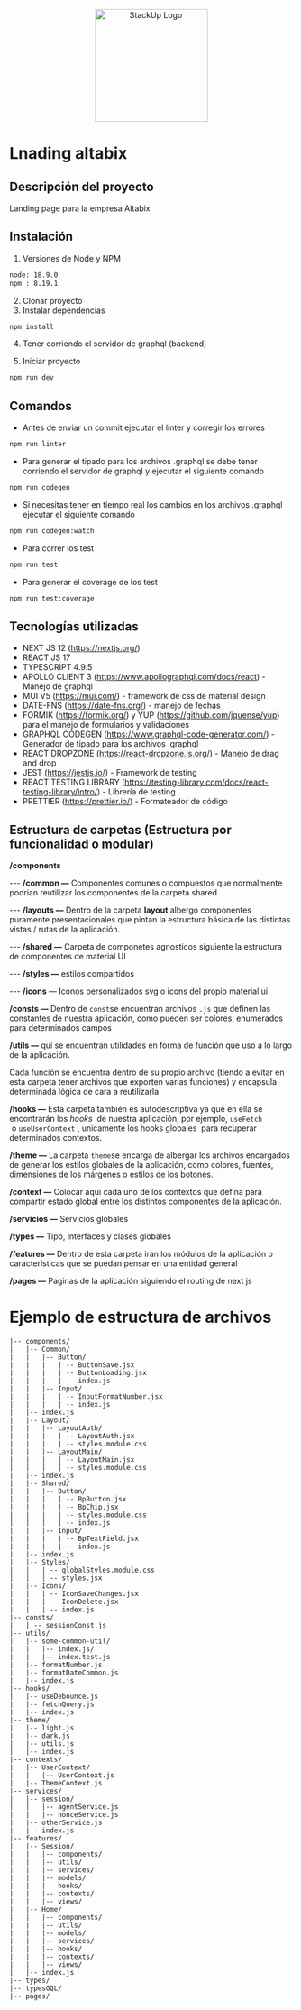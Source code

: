 <p align="center">
<img src="https://main.d1r19m5v3msxbi.amplifyapp.com/logo/logo-app.svg" width="200" alt="StackUp Logo" />
</p>

# Lnading altabix

## Descripción del proyecto

Landing page para la empresa Altabix

## Instalación

1. Versiones de Node y NPM

```bash
node: 18.9.0
npm : 8.19.1
```

2. Clonar proyecto
3. Instalar dependencias

```bash
npm install
```

4. Tener corriendo el servidor de graphql (backend)

5. Iniciar proyecto

```bash
npm run dev
```

## Comandos

- Antes de enviar un commit ejecutar el linter y corregir los errores

```bash
npm run linter
```

- Para generar el tipado para los archivos .graphql se debe tener corriendo el servidor de graphql y ejecutar el siguiente comando

```bash
npm run codegen
```

- Si necesitas tener en tiempo real los cambios en los archivos .graphql ejecutar el siguiente comando

```bash
npm run codegen:watch
```

- Para correr los test

```bash
npm run test
```

- Para generar el coverage de los test

```bash
npm run test:coverage
```

## Tecnologías utilizadas

- NEXT JS 12 (https://nextjs.org/)
- REACT JS 17
- TYPESCRIPT 4.9.5
- APOLLO CLIENT 3 (https://www.apollographql.com/docs/react) - Manejo de graphql
- MUI V5 (https://mui.com/) - framework de css de material design
- DATE-FNS (https://date-fns.org/) - manejo de fechas
- FORMIK (https://formik.org/) y YUP (https://github.com/jquense/yup) para el manejo de formularios y validaciones
- GRAPHQL CODEGEN (https://www.graphql-code-generator.com/) - Generador de tipado para los archivos .graphql
- REACT DROPZONE (https://react-dropzone.js.org/) - Manejo de drag and drop
- JEST (https://jestjs.io/) - Framework de testing
- REACT TESTING LIBRARY (https://testing-library.com/docs/react-testing-library/intro/) - Librería de testing
- PRETTIER (https://prettier.io/) - Formateador de código

## Estructura de carpetas (Estructura por funcionalidad o modular)

**/components**

--- **/common —** Componentes comunes o compuestos que normalmente podrian reutilizar los componentes de la carpeta shared

--- **/layouts —** Dentro de la carpeta **layout** albergo componentes puramente presentacionales que pintan la estructura básica de las distintas vistas / rutas de la aplicación.

--- **/shared —** Carpeta de componetes agnosticos siguiente la estructura de componentes de material UI

--- **/styles —** estilos compartidos

--- **/icons** — Iconos personalizados svg o icons del propio material ui

**/consts —** Dentro de `const`se encuentran archivos `.js` que definen las constantes de nuestra aplicación, como pueden ser colores, enumerados para determinados campos

**/utils —** quí se encuentran utilidades en forma de función que uso a lo largo de la aplicación.

Cada función se encuentra dentro de su propio archivo (tiendo a evitar en esta carpeta tener archivos que exporten varias funciones) y encapsula determinada lógica de cara a reutilizarla

**/hooks —** Esta carpeta también es autodescriptiva ya que en ella se encontrarán los *hooks* 
de nuestra aplicación, por ejemplo, `useFetch`
 o `useUserContext` , unicamente los hooks globales
 para recuperar determinados contextos.

**/theme —** La carpeta `theme`se encarga de albergar los archivos encargados de generar los estilos globales de la aplicación, como colores, fuentes, dimensiones de los márgenes o estilos de los botones.

**/context —** Colocar aquí cada uno de los contextos que defina para compartir estado global entre los distintos componentes de la aplicación.

**/servicios —** Servicios globales

**/types —** Tipo, interfaces y clases globales

**/features —** Dentro de esta carpeta iran los módulos de la aplicación o características que se puedan pensar en una entidad general

**/pages —** Paginas de la aplicación siguiendo el routing de next js

# Ejemplo de estructura de archivos

```
|-- components/
|   |-- Common/
|   |   |-- Button/
|   |   |   | -- ButtonSave.jsx
|   |   |   | -- ButtonLoading.jsx
|   |   |   | -- index.js
|   |   |-- Input/
|   |   |   | -- InputFormatNumber.jsx
|   |   |   | -- index.js
|   |-- index.js
|   |-- Layout/
|   |   |-- LayoutAuth/
|   |   |   | -- LayoutAuth.jsx
|   |   |   | -- styles.module.css
|   |   |-- LayoutMain/
|   |   |   | -- LayoutMain.jsx
|   |   |   | -- styles.module.css
|   |-- index.js
|   |-- Shared/
|   |   |-- Button/
|   |   |   | -- BpButton.jsx
|   |   |   | -- BpChip.jsx
|   |   |   | -- styles.module.css
|   |   |   | -- index.js
|   |   |-- Input/
|   |   |   | -- BpTextField.jsx
|   |   |   | -- index.js
|   |-- index.js
|   |-- Styles/
|   |   | -- globalStyles.module.css
|   |   | -- styles.jsx
|   |-- Icons/
|   |   | -- IconSaveChanges.jsx
|   |   | -- IconDelete.jsx
|   |   | -- index.js
|-- consts/
|   | -- sessionConst.js
|-- utils/
|   |-- some-common-util/
|   |   |-- index.js/
|   |   |-- index.test.js
|   |-- formatNumber.js
|   |-- formatDateCommon.js
|   |-- index.js
|-- hooks/
|   |-- useDebounce.js
|   |-- fetchQuery.js
|   |-- index.js
|-- theme/
|   |-- light.js
|   |-- dark.js
|   |-- utils.js
|   |-- index.js
|-- contexts/
|   |-- UserContext/
|   |   |-- UserContext.js
|   |-- ThemeContext.js
|-- services/
|   |-- session/
|   |   |-- agentService.js
|   |   |-- nonceService.js
|   |-- otherService.js
|   |-- index.js
|-- features/
|   |-- Session/
|   |   |-- components/
|   |   |-- utils/
|   |   |-- services/
|   |   |-- models/
|   |   |-- hooks/
|   |   |-- contexts/
|   |   |-- views/
|   |-- Home/
|   |   |-- components/
|   |   |-- utils/
|   |   |-- models/
|   |   |-- services/
|   |   |-- hooks/
|   |   |-- contexts/
|   |   |-- views/
|   |-- index.js
|-- types/
|-- typesGQL/
|-- pages/
```

